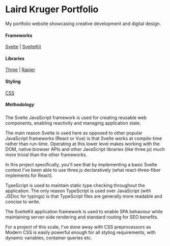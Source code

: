 # Laird Kruger Portfolio

My portfolio website showcasing creative development and digital design.

#### Frameworks

[Svelte](https://svelte.dev) |
[SvelteKit](https://kit.svelte.dev)

#### Libraries

[Three](https://threejs.org/) |
[Rapier](https://rapier.rs/)

#### Styling

[CSS](https://developer.mozilla.org/en-US/docs/Web/CSS)

##### Methodology

The Svelte JavaScript framework is used for creating reusable web components, enabling reactivity and managing application state.

The main reason Svelte is used here as opposed to other popular JavaScript frameworks (React or Vue) is that Svelte works at compile-time rather than run-time.
Operating at this lower level makes working with the DOM, native browser APIs and other JavaScript libraries (like three.js) much more trivial than the other frameworks.

In this project specifically, you'll see that by implementing a basic Svelte context I've been able to use three.js declaratively (what react-three-fiber implements for React).

TypeScript is used to maintain static type checking throughout the application. The only reason TypeScript is used over JavaScript (with JSDoc for typings) is that TypeScript files are generally more readable and concise to write.

The SvelteKit application framework is used to enable SPA behaviour while maintaining server-side rendering and standard routing for SEO benefits.

For a project of this scale, I've done away with CSS preprocessors as Modern CSS is easily powerful enough for all styling requirements, with dynamic variables, container queries etc.
